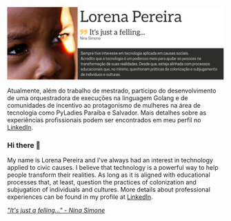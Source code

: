 <img src="https://github.com/Lorenaps/Lorenaps/blob/master/img/sobre.png">


Atualmente, além do trabalho de mestrado, participo do desenvolvimento de uma orquestradora de 
execuções na linguagem Golang e de comunidades de incentivo ao protagonismo de mulheres 
na área de tecnologia como PyLadies Paraíba e Salvador. 
Mais detalhes sobre as experiências profissionais podem ser encontrados em meu perfil no [LinkedIn](www.linkedin.com/in/lorenaps).


### Hi there 👋

My name is Lorena Pereira and I've always had an interest in technology applied to civic causes. 
I believe that technology is a powerful way to help people transform their realities. As long as it 
is aligned with educational processes that, at least, question the practices of colonization and 
subjugation of individuals and cultures. 
More details about professional experiences can be found in my profile at [LinkedIn](www.linkedin.com/in/lorenaps).


[*"It's just a felling..." - Nina Simone*](https://www.youtube.com/watch?v=ZF9j4lMoSQk)
